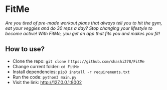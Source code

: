 # FitMe
*Are you tired of pre-made workout plans that always tell you to hit the gym, eat your veggies and do 30 reps a day? Stop changing your lifestyle to become active! With FitMe, you get an app that fits you and makes you fit!*

## How to use?
* Clone the repo: `git clone https://github.com/shashi278/FitMe`
* Change current folder: `cd FitMe`
* Install dependencies: `pip3 install -r requirements.txt`
* Run the code: `python3 main.py`
* Visit the link: http://127.0.0.1:8002
